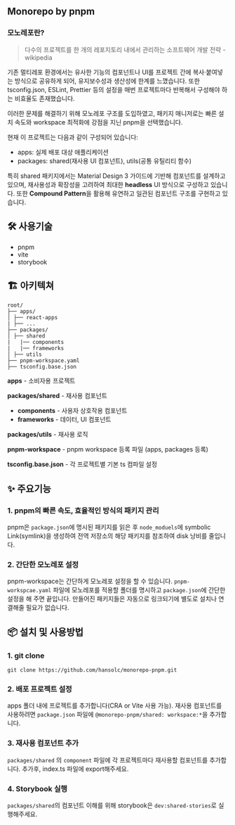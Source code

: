 ## Monorepo by pnpm

### 모노레포란?

> 다수의 프로젝트를 한 개의 레포지토리 내에서 관리하는 소프트웨어 개발 전략 - wikipedia

기존 멀티레포 환경에서는 유사한 기능의 컴포넌트나 UI를 프로젝트 간에 복사·붙여넣는 방식으로 공유하게 되어, 유지보수성과 생산성에 한계를 느꼈습니다. 또한 tsconfig.json, ESLint, Prettier 등의 설정을 매번 프로젝트마다 반복해서 구성해야 하는 비효율도 존재했습니다.

이러한 문제를 해결하기 위해 모노레포 구조를 도입하였고, 패키지 매니저로는 빠른 설치 속도와 workspace 최적화에 강점을 지닌 pnpm을 선택했습니다.

현재 이 프로젝트는 다음과 같이 구성되어 있습니다:

- apps: 실제 배포 대상 애플리케이션
- packages: shared(재사용 UI 컴포넌트), utils(공통 유틸리티 함수)

특히 shared 패키지에서는 Material Design 3 가이드에 기반해 컴포넌트를 설계하고 있으며, 재사용성과 확장성을 고려하여 최대한 **headless** UI 방식으로 구성하고 있습니다. 또한 **Compound Pattern**을 활용해 유연하고 일관된 컴포넌트 구조를 구현하고 있습니다.

## 🛠️ 사용기술

- pnpm
- vite
- storybook

## 🏗️ 아키텍쳐

```
root/
├── apps/
│ ├── react-apps
| ├── ...
├── packages/
│ ├── shared
|   |── components
|   |── frameworks
│ ├── utils
├── pnpm-workspace.yaml
├── tsconfig.base.json
```

**apps** - 소비자용 프로젝트

**packages/shared** - 재사용 컴포넌트

- **components** - 사용자 상호작용 컴포넌트
- **frameworks** - 데이터, UI 컴포넌트

**packages/utils** - 재사용 로직

**pnpm-workspace** - pnpm workspace 등록 파일 (apps, packages 등록)

**tsconfig.base.json** - 각 프로젝트별 기본 ts 컴파일 설정

## ✨ 주요기능

### 1. pnpm의 빠른 속도, 효율적인 방식의 패키지 관리

pnpm은 `package.json`에 명시된 패키지를 읽은 후 `node_moduels`에 symbolic Link(symlink)을 생성하여 전역 저장소의 해당 패키지를 참조하여 disk 낭비를 줄입니다.

### 2. 간단한 모노레포 설정

pnpm-workspace는 간단하게 모노레포 설정을 할 수 있습니다. `pnpm-workspcae.yaml` 파일에 모노레포를 적용할 폴더를 명시하고 `package.json`에 간단한 설정을 해 주면 끝입니다. 만들어진 패키지들은 자동으로 링크되기에 별도로 설치나 연결해줄 필요가 없습니다.

## 📦 설치 및 사용방법

### 1. git clone

```
git clone https://github.com/hansolc/monorepo-pnpm.git
```

### 2. 배포 프로젝트 설정

apps 폴더 내에 프로젝트를 추가합니다(CRA or Vite 사용 가능). 재사용 컴포넌트를 사용하려면 `package.json` 파일에 `@monorepo-pnpm/shared: workspace:*`을 추가합니다.

### 3. 재사용 컴포넌트 추가

`packages/shared` 의 `component` 파일에 각 프로젝트마다 재사용할 컴포넌트를 추가합니다. 추가후, index.ts 파일에 export해주세요.

### 4. Storybook 실행

`packages/shared`의 컴포넌트 이해를 위해 storybook은 `dev:shared-stories`로 실행해주세요.
